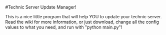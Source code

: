 #Technic Server Update Manager!

This is a nice little program that will help YOU to update your technic server. Read the wiki for more information, or just download, change all the config values to what you need, and run with "python main.py"!
